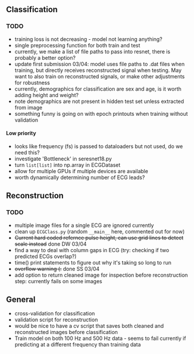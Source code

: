 ## Classification
### TODO
- training loss is not decreasing - model not learning anything?
- single preprocessing function for both train and test
- currently, we make a list of file paths to pass into resnet, there is probably a better option?
 - update first submission 03/04: model uses file paths to .dat files when training, but directly receives reconstructed signal when testing. May want to also train on reconstructed signals, or make other adjustments for robustness
- currently, demographics for classification are sex and age, is it worth adding height and weight?
 - note demographics are not present in hidden test set unless extracted from image
 - something funny is going on with epoch printouts when training without validation

#### Low priority
- looks like frequency (fs) is passed to dataloaders but not used, do we need this?
- investigate 'Bottleneck' in seresnet18.py
- turn `list[list]` into np.array in ECGDataset
- allow for multiple GPUs if multiple devices are available
- worth dynamically determining number of ECG leads?

## Reconstruction
### TODO
- multiple image files for a single ECG are ignored currently
- clean up `ECGClass.py` (random `__main__` here, commented out for now)
- ~~Current hard coded refernce pulse height, can use grid lines to detect scale instead~~ done DW 03/04
- find a way to deal with column gaps in ECG (try: checking if two predicted ECGs overlap?)
- time() print statements to figure out why it's taking so long to run
- ~~overflow warning (:~~ done SS 03/04
- add option to return cleaned image for inspection before reconstruction step: currently fails on some images 

## General
- cross-validation for classification
- validation script for reconstruction
- would be nice to have a cv script that saves both cleaned and reconstructed images before classification
- Train model on both 100 Hz and 500 Hz data - seems to fail currently if predicting at a different frequency than training data